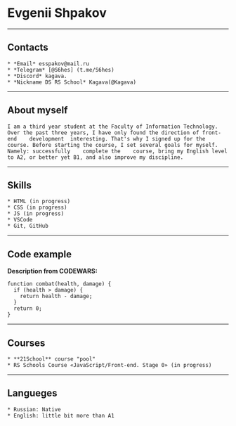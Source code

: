 # Evgenii Shpakov
***

## Contacts 

    * *Email* esspakov@mail.ru
    * *Telegram* [@S6hes] (t.me/S6hes)
    * *Discord* kagava.
    * *Nickname DS RS School* Kagava(@Kagava)

***

## About myself
    
    I am a third year student at the Faculty of Information Technology. Over the past three years, I have only found the direction of front-end    development  interesting. That's why I signed up for the course. Before starting the course, I set several goals for myself. Namely: successfully    complete the    course, bring my English level to A2, or better yet B1, and also improve my discipline.

***

## Skills

    * HTML (in progress)
    * CSS (in progress)
    * JS (in progress)
    * VSCode
    * Git, GitHub

***

## Code example

**Description from CODEWARS:**



```
function combat(health, damage) {
  if (health > damage) {
    return health - damage;
  }
  return 0;
}
```

***
## Courses

    * **21School** course "pool"
    * RS Schools Course «JavaScript/Front-end. Stage 0» (in progress)

***

## Langueges

    * Russian: Native
    * English: little bit more than A1